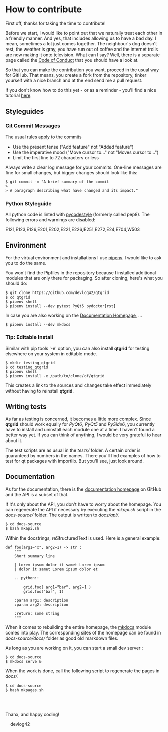 # How to contribute

[1]: https://github.com/devlog42/qtgrid                                      "Repository"
[2]: https://github.com/devlog42/qtgrid/blob/main/.github/CODE_OF_CONDUCT.md "Code of Conduct"
[3]: https://git-scm.com/book/en/v2/GitHub-Contributing-to-a-Project         "Contributing Tutorial"
[4]: https://git-scm.com/book/en/v2/Git-Tools-Rewriting-History              "Rewriting History"
[5]: https://pypi.org/project/pycodestyle/                                   "pycodestyle"
[6]: https://pypi.org/project/pipenv/                                        "pipenv"
[7]: https://pytest.org                                                      "pytest"
[8]: https://devlog42.github.io/qtgrid                                       "Documentation Homepage"
[9]: https://www.mkdocs.org/                                                 "mkdocs"

First off, thanks for taking the time to contribute!

Before we start, I would like to point out that we naturally treat each other in a friendly manner. And yes, that includes allowing us to have a bad day. I mean, sometimes a lot just comes together. The neighbour's dog doesn't rest, the weather is gray, you have run out of coffee and the internet trolls are now making it onto television. What can I say? Well, there is a separate page called the [Code of Conduct][2] that you should have a look at.

So that you can make the contribution you want, proceed in the usual way for GitHub. That means, you create a fork from the repository, tinker yourself with a nice branch and at the end send me a pull request.

If you don't know how to do this yet - or as a reminder - you'll find a nice tutorial [here][3].

## Styleguides

### Git Commit Messages

The usual rules apply to the commits

* Use the present tense ("Add feature" not "Added feature")
* Use the imperative mood ("Move cursor to..." not "Moves cursor to...")
* Limit the first line to 72 characters or less

Always write a clear log message for your commits. One-line messages are fine for small changes, but bigger changes should look like this:

    $ git commit -m "A brief summary of the commit
    >
    > A paragraph describing what have changed and its impact."

### Python Styleguide

All python code is linted with [pycodestyle][5] (formerly called pep8). The following errors and warnings are disabled:

E121,E123,E126,E201,E202,E221,E226,E251,E272,E24,E704,W503

## Environment

For the virtual environment and installations I use [pipenv][6]. I would like to ask you to do the same.

You won't find the Pipfiles in the repository because I installed additional modules that are only there
for packaging. So after cloning, here's what you should do:

    $ git clone https://github.com/devlog42/qtgrid
    $ cd qtgrid
    $ pipenv shell
    $ pipenv install --dev pytest PyQt5 pydoctor[rst]

In case you are also working on the [Documentation Homepage][8], ...

    $ pipenv install --dev mkdocs

### Tip: Editable Install

Similar with pip tools '-e' option, you can also install **qtgrid** for testing elsewhere on your system
in editable mode.

    $ mkdir testing_qtgrid
    $ cd testing_qtgrid
    $ pipenv shell
    $ pipenv install -e /path/to/clone/of/qtgrid

This creates a link to the sources and changes take effect immediately without having to reinstall **qtgrid**.

## Writing tests

As far as testing is concerned, it becomes a little more complex. Since **qtgrid** should work equally for *PyQt6*,
*PyQt5* and *PySide6*, you currently have to install and uninstall each module one at a time. I haven't found a better way yet. If you can think of anything, I would be very grateful to hear about it.

The test scripts are as usual in the *tests/* folder. A certain order is guaranteed by numbers in the names. There you'll find examples of how to test for qt packages with importlib. But you'll see, just look around.

## Documentation

As for the documentation, there is the [documentation homepage][8] on GitHub and the API is a subset of that.

If it's only about the API, you don't have to worry about the homepage. You can regenerate the API if necessary
by executing the *mkapi.sh* script in the *docs-source/* folder. The output is written to *docs/api/*.

    $ cd docs-source
    $ bash mkapi.sh

Within the docstrings, reStructuredText is used. Here is a general example:

    def foo(arg1="x", arg2=1) -> str :
        """
        Short summary line

        | Lorem ipsum dolor it samet Lorem ipsum
        | dolor it samet Lorem ipsum dolor et

        .. python::

            grid.foo( arg1="bar", arg2=1 )
            grid.foo("bar", 1)

        :param arg1: description
        :param arg2: description

        :return: some string
        """

When it comes to rebuilding the entire homepage, the [mkdocs][9] module comes into play.
The corresponding sites of the homepage can be found in *docs-source/docs/* folder as good old markdown files.

As long as you are working on it, you can start a small dev server :

    $ cd docs-source
    $ mkdocs serve &

When the work is done, call the following script to regenerate the pages in *docs/*.

    $ cd docs-source
    $ bash mkpages.sh

&nbsp;<br/>
&nbsp;<br/>

Thanx, and happy coding!

&nbsp;&nbsp;&nbsp;&nbsp;devlog42
